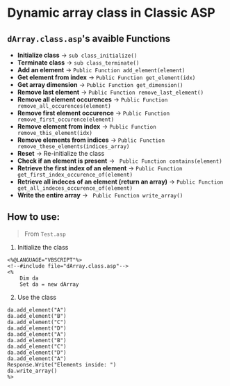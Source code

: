 # Dynamic array class in Classic ASP

## `dArray.class.asp`'s avaible Functions

- **Initialize class** -> `sub class_initialize()`
- **Terminate class** -> `sub class_terminate()`
- **Add an element** -> `Public Function add_element(element)`
- **Get element from index** -> `Public Function get_element(idx)`
- **Get array dimension** -> `Public Function get_dimension()`
- **Remove last element** -> `Public Function remove_last_element()`
- **Remove all element occurences** -> `Public Function remove_all_occurences(element)`
- **Remove first element occurence** -> `Public Function remove_first_occurence(element)`
- **Remove element from index** -> `Public Function remove_this_element(idx)`
- **Remove elements from indices** -> `Public Function remove_these_elements(indices_array)`
- **Reset** -> Re-initialize the class
- **Check if an element is present** -> ` Public Function contains(element)`
- **Retrieve the first index of an element** -> `Public Function get_first_index_occurence_of(element)`
- **Retrieve all indeces of an element (return an array)** -> `Public Function get_all_indeces_occurence_of(element)`
- **Write the entire array** -> ` Public Function write_array()`

## How to use: 

> From `Test.asp`

1. Initialize the class
  ```
  <%@LANGUAGE="VBSCRIPT"%>
  <!--#include file="dArray.class.asp"-->
  <%
      Dim da 
      Set da = new dArray
  ```
2. Use the class
  ```
  da.add_element("A")
  da.add_element("B")
  da.add_element("C")
  da.add_element("D")
  da.add_element("A")
  da.add_element("B")
  da.add_element("C")
  da.add_element("D")
  da.add_element("A")
  Response.Write("Elements inside: ")
  da.write_array()
  %>
  ```
